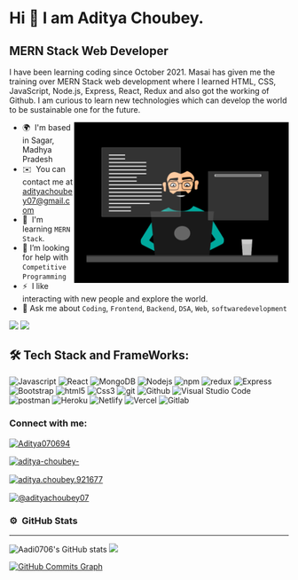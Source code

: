 
Hi 👋 I am Aditya Choubey.
===============================

MERN Stack Web Developer
------------------------

I have been learning coding since October 2021. Masai has given me the training over MERN Stack web development where I learned HTML, CSS, JavaScript, Node.js, Express, React, Redux and also got the working of Github. I am curious to learn new technologies which can develop the world to be sustainable one for the future.


<img src="./thoughtworks-gif_dribbble-readme-photo.gif" height=290px align="right" />

* 🌍  I'm based in Sagar, Madhya Pradesh
* ✉️  You can contact me at [adityachoubey07@gmail.com](mailto:adityachoubey07@gmail.com)
* 🧠  I'm learning `MERN Stack`.
* 🤔  I’m looking for help with `Competitive Programming`
* ⚡  I like interacting with new people and explore the world.
* 💬  Ask me about `Coding`, `Frontend`, `Backend`,  `DSA`,  `Web`,  `softwaredevelopment`


<a href="https://www.twitter.com/Aditya070694" target="_blank" rel="noreferrer"><img
src="https://img.shields.io/twitter/follow/Aditya070694?logo=twitter&style=for-the-badge&color=ef4444&labelColor=365314"
/></a> <a href="https://www.github.com/Aadi0706" target="_blank" rel="noreferrer"><img
src="https://img.shields.io/github/followers/Aadi0706?logo=github&style=for-the-badge&color=ef4444&labelColor=365314" /></a>

## 🛠️ Tech Stack and FrameWorks:

<p align="left">
<img alt="Javascript" src="https://img.shields.io/badge/JavaScript-323330?style=for-the-badge&logo=javascript&logoColor=F7DF1E"  height="25px"/>
<img alt="React" src="https://img.shields.io/badge/React-20232A?style=for-the-badge&logo=react&logoColor=61DAFB" height="25px"/>
<img alt="MongoDB" src="https://img.shields.io/badge/-MongoDB-13aa52?style=flat-square&logo=mongodb&logoColor=white"  height="25px"/>
<img alt="Nodejs" src="https://img.shields.io/badge/-Nodejs-43853d?style=flat-square&logo=Node.js&logoColor=white"  height="25px"/>
<img alt="npm" src="https://img.shields.io/badge/NPM-%23000000.svg?style=for-the-badge&logo=npm&logoColor=white" height="25px"/>
<img alt="redux" src="https://img.shields.io/badge/-Redux-764ABC?style=flat-square&logo=redux&logoColor=white" height="25px"/>
 <img alt="Express" src="https://img.shields.io/badge/express.js-%23404d59.svg?style=for-the-badge&logo=express&logoColor=%2361DAFB" height="25px"/>
<img alt="Bootstrap" src="https://img.shields.io/badge/Bootstrap-563D7C?style=for-the-badge&logo=bootstrap&logoColor=white" height="25px"/>
<img alt="html5" src="https://img.shields.io/badge/HTML5-E34F26?style=for-the-badge&logo=html5&logoColor=white" height="25px"/>
<img alt="Css3" src="https://img.shields.io/badge/CSS3-1572B6?style=for-the-badge&logo=css3&logoColor=white" height="25px"/>
<img alt="git" src="https://img.shields.io/badge/-Git-F05032?style=flat-square&logo=git&logoColor=white" height="25px"/>
 <img alt="Github" src="https://img.shields.io/badge/-GitHub-black?style=flat-square&logo=github" height="25px"/>
 <img alt="Visual Studio Code" src="https://img.shields.io/badge/-Visual%20Studio%20Code-05122A?style=flat&logo=visual-studio-code&logoColor=007ACC" height="25px"/>
 <img alt="postman" src="https://img.shields.io/badge/-Postman-00C7B7?style=flat-square&logo=postman&logoColor=white" height="25px"/>
 <img alt="Heroku" src="https://img.shields.io/badge/-Heroku-430098?style=flat-square&logo=heroku&logoColor=white" height="25px"/>
  <img alt="Netlify" src="https://img.shields.io/badge/-Netlify-black?style=flat-square&logo=netlify" height="25px"/>
<img alt="Vercel" src="https://img.shields.io/badge/-Vercel-black?style=flat-square&logo=vercel" height="25px"/>
<img alt="Gitlab" src="https://img.shields.io/badge/-Gitlab-black?style=flat-square&logo=gitlab" height="25px"/>
</p>




<!-- <p align="left"> <a href="https://www.facebook.com/aditya.choubey.921677" target="_blank" rel="noreferrer"><img src="https://raw.githubusercontent.com/danielcranney/readme-generator/main/public/icons/socials/facebook.svg" width="32" height="32" /></a> <a href="https://www.github.com/Aadi0706" target="_blank" rel="noreferrer"><img src="https://raw.githubusercontent.com/danielcranney/readme-generator/main/public/icons/socials/github.svg" width="32" height="32" /></a> <a href="https://www.linkedin.com/in/aditya-choubey-" target="_blank" rel="noreferrer"><img src="https://raw.githubusercontent.com/danielcranney/readme-generator/main/public/icons/socials/linkedin.svg" width="32" height="32" /></a> <a href="http://www.medium.com/@adityachoubey07" target="_blank" rel="noreferrer"><img src="https://raw.githubusercontent.com/danielcranney/readme-generator/main/public/icons/socials/medium.svg" width="32" height="32" /></a> <a href="https://www.twitter.com/Aditya070694" target="_blank" rel="noreferrer"><img src="https://raw.githubusercontent.com/danielcranney/readme-generator/main/public/icons/socials/twitter.svg" width="32" height="32" /></a></p> -->



### Connect with me:
<p>
 
<a href="https://twitter.com/Aditya070694" target="blank"><img align="center" src="https://raw.githubusercontent.com/rahuldkjain/github-profile-readme-generator/master/src/images/icons/Social/twitter.svg" alt="Aditya070694" height="30" width="40" /></a>
 
<a href="https://linkedin.com/in/aditya-choubey-" target="blank"><img align="center" src="https://raw.githubusercontent.com/rahuldkjain/github-profile-readme-generator/master/src/images/icons/Social/linked-in-alt.svg" alt="aditya-choubey-" height="30" width="40" /></a>
 
<a href="https://facebook.com/aditya.choubey.921677" target="blank"><img align="center" src="https://raw.githubusercontent.com/rahuldkjain/github-profile-readme-generator/master/src/images/icons/Social/facebook.svg" alt="aditya.choubey.921677" height="30" width="40" /></a>
 
<a href="https://medium.com/@adityachoubey07" target="blank"><img align="center" src="https://raw.githubusercontent.com/rahuldkjain/github-profile-readme-generator/master/src/images/icons/Social/medium.svg" alt="@adityachoubey07" height="30" width="40" /></a>
 
</p>


### ⚙️ &nbsp;GitHub Stats
 <hr>
<div display="flex">
<!-- <a href="http://www.github.com/Aadi0706"> -->
 <img src="https://github-readme-stats.vercel.app/api?username=Aadi0706&show_icons=true&hide=&count_private=true&title_color=facc15&text_color=ffffff&icon_color=ef4444&bg_color=365314&hide_border=true&show_icons=true" alt="Aadi0706's GitHub stats" />

<img src="https://github-readme-streak-stats.herokuapp.com/?user=Aadi0706&stroke=ffffff&background=365314&ring=facc15&fire=facc15&currStreakNum=ffffff&currStreakLabel=facc15&sideNums=ffffff&sideLabels=ffffff&dates=ffffff&hide_border=true" />
 </div>

<a href="http://www.github.com/Aadi0706"><img src="https://activity-graph.herokuapp.com/graph?username=Aadi0706&bg_color=365314&color=ffffff&line=ef4444&point=ffffff&area_color=365314&area=true&hide_border=true&custom_title=GitHub%20Commits%20Graph" alt="GitHub Commits Graph" /></a>

<!-- <a href="https://github.com/Aadi0706" align="left"><img src="https://github-readme-stats.vercel.app/api/top-langs/?username=Aadi0706&langs_count=10&title_color=facc15&text_color=ffffff&icon_color=ef4444&bg_color=365314&hide_border=true&locale=en&custom_title=Top%20%Languages" alt="Top Languages" /></a> -->

<!-- ### 🏆 GitHub Profile Trophy:
<p align="center">
<a href="https://github.com/ryo-ma/github-profile-trophy">
  <img width=800 src="https://github-profile-trophy.vercel.app/?username=Aadi0706&column=8&theme=onedark&no-frame=true&no-bg=true"/>
</a>
</p>

![](https://github.com/Aadi0706/prajaktahadole/blob/main/imgs/bottom_header.svg) -->


